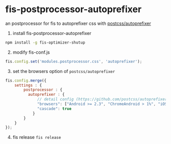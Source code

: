 # fis-postprocessor-autoprefixer

an postprocessor for fis to autoprefixer css with [postcss/autoprefixer](https://github.com/postcss/autoprefixer)

1. install fis-postprocessor-autoprefixer
```bash
npm install -g fis-optimizer-shutup
```
2. modify fis-conf.js
```javascript
fis.config.set('modules.postprocessor.css', 'autoprefixer');
```
3. set the browsers option of `postcss/autoprefixer`
```javascript
fis.config.merge({
    settings : {
        postprocessor : {
          autoprefixer : {
              // detail config (https://github.com/postcss/autoprefixer#browsers)
              "browsers": ["Android >= 2.3", "ChromeAndroid > 1%", "iOS >= 4"],
              "cascade": true
            }
        }
    }
});
```
4. fis release
`fis release`
